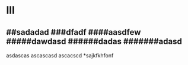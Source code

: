# lll       
##sadadad
###dfadf
####aasdfew
#####dawdasd
######dadas
#######adasd
--- 
asdascas
ascascasd
ascacscd
*sajkfkhfonf

